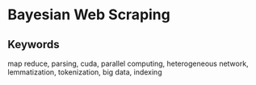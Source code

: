 # Bayesian Web Scraping

## Keywords
map reduce, parsing, cuda, parallel computing, heterogeneous network, lemmatization, tokenization, big data, indexing
